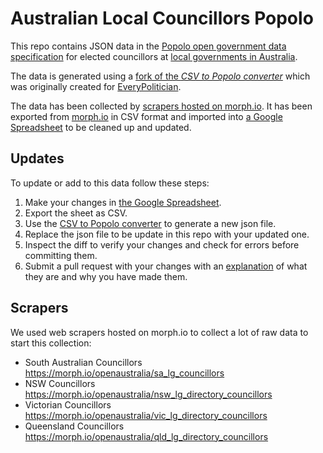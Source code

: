 # Australian Local Councillors Popolo

This repo contains JSON data in the [Popolo open government data specification](http://www.popoloproject.com/)
for elected councillors at [local governments in Australia](https://en.wikipedia.org/wiki/Local_government_in_Australia).

The data is generated using a [fork of the *CSV to Popolo converter*](https://github.com/equivalentideas/csv_to_popolo)
which was originally created for [EveryPolitician](http://everypolitician.org/).

The data has been collected by [scrapers hosted on morph.io](https://morph.io/search?utf8=%E2%9C%93&q=councillors).
It has been exported from [morph.io](https://morph.io) in CSV format
and imported into [a Google Spreadsheet](https://docs.google.com/spreadsheets/d/1_Ea99E5yXnHXW62o_lRo9khdbccEWfttpy2tyuYZYOE/)
to be cleaned up and updated.

## Updates

To update or add to this data follow these steps:

1. Make your changes in [the Google Spreadsheet](https://docs.google.com/spreadsheets/d/1_Ea99E5yXnHXW62o_lRo9khdbccEWfttpy2tyuYZYOE/).
2. Export the sheet as CSV.
3. Use the [CSV to Popolo converter](https://github.com/equivalentideas/csv_to_popolo) to generate a new json file.
4. Replace the json file to be update in this repo with your updated one.
5. Inspect the diff to verify your changes and check for errors before committing them.
6. Submit a pull request with your changes with an [explanation](https://github.com/blog/1943-how-to-write-the-perfect-pull-request)
   of what they are and why you have made them.

## Scrapers

We used web scrapers hosted on morph.io to collect a lot of raw data to start this collection:

* South Australian Councillors https://morph.io/openaustralia/sa_lg_councillors
* NSW Councillors https://morph.io/openaustralia/nsw_lg_directory_councillors
* Victorian Councillors https://morph.io/openaustralia/vic_lg_directory_councillors
* Queensland Councillors https://morph.io/openaustralia/qld_lg_directory_councillors
